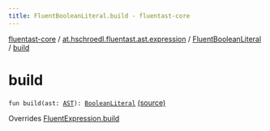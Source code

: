 ```yaml
---
title: FluentBooleanLiteral.build - fluentast-core
---
```


[fluentast-core](../../index.html) / [at.hschroedl.fluentast.ast.expression](../index.html) / [FluentBooleanLiteral](index.html) / [build](.)

# build

`fun build(ast: `[`AST`](https://help.eclipse.org/neon/topic/org.eclipse.jdt.doc.isv/reference/api/org/eclipse/jdt/core/dom/AST.html)`): `[`BooleanLiteral`](https://help.eclipse.org/neon/topic/org.eclipse.jdt.doc.isv/reference/api/org/eclipse/jdt/core/dom/BooleanLiteral.html) [(source)](http://github.com/hschroedl/fluentast/tree/master/core/at.hschroedl.fluentast/ast/expression/BooleanLiteral.kt#L11)

Overrides [FluentExpression.build](../-fluent-expression/build.html)

